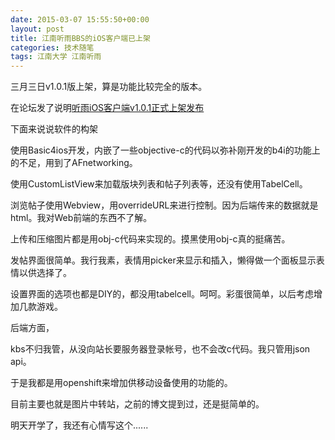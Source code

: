 ```yaml
---
date: 2015-03-07 15:55:50+00:00
layout: post
title: 江南听雨BBS的iOS客户端已上架
categories: 技术随笔
tags: 江南大学 江南听雨
---
```


三月三日v1.0.1版上架，算是功能比较完全的版本。

在论坛发了说明[听雨iOS客户端v1.0.1正式上架发布](http://bbs.jiangnan.edu.cn/wForum/disparticle.php?boardName=Apple&ID=4316&pos=3)

下面来说说软件的构架

使用Basic4ios开发，内嵌了一些objective-c的代码以弥补刚开发的b4i的功能上的不足，用到了AFnetworking。

使用CustomListView来加载版块列表和帖子列表等，还没有使用TabelCell。

浏览帖子使用Webview，用overrideURL来进行控制。因为后端传来的数据就是html。我对Web前端的东西不了解。

上传和压缩图片都是用obj-c代码来实现的。摸黑使用obj-c真的挺痛苦。

发帖界面很简单。我行我素，表情用picker来显示和插入，懒得做一个面板显示表情以供选择了。

设置界面的选项也都是DIY的，都没用tabelcell。呵呵。彩蛋很简单，以后考虑增加几款游戏。

后端方面，

kbs不归我管，从没向站长要服务器登录帐号，也不会改c代码。我只管用json api。

于是我都是用openshift来增加供移动设备使用的功能的。

目前主要也就是图片中转站，之前的博文提到过，还是挺简单的。

明天开学了，我还有心情写这个......